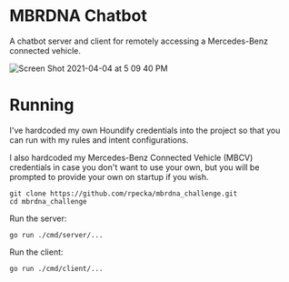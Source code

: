# MBRDNA Chatbot

A chatbot server and client for remotely accessing a Mercedes-Benz connected vehicle.

![Screen Shot 2021-04-04 at 5 09 40 PM](https://user-images.githubusercontent.com/13580126/113521612-91315980-9568-11eb-8023-9b90663ed01f.png)

# Running
I've hardcoded my own Houndify credentials into the project so that you can run with my rules and intent configurations.

I also hardcoded my Mercedes-Benz Connected Vehicle (MBCV) credentials in case you don't want to use your own, but you will be prompted to provide your own on startup if you wish.

```
git clone https://github.com/rpecka/mbrdna_challenge.git
cd mbrdna_challenge
```
Run the server:
```
go run ./cmd/server/...
```
Run the client:
```
go run ./cmd/client/...
```
